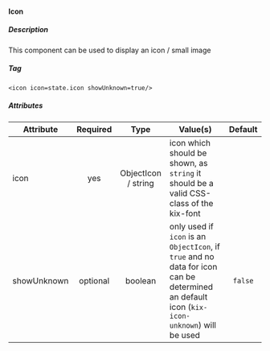 #### Icon

##### Description
This component can be used to display an icon / small image

##### Tag
`<icon icon=state.icon showUnknown=true/>`

##### Attributes

| Attribute   | Required |        Type         | Value(s)                                                                                                                                   | Default |
| ----------- | :------: | :-----------------: | ------------------------------------------------------------------------------------------------------------------------------------------ | :-----: |
| icon        |   yes    | ObjectIcon / string | icon which should be shown, as `string` it should be a valid CSS-class of the kix-font                                                     |
| showUnknown | optional |       boolean       | only used if `icon` is an `ObjectIcon`, if `true` and no data for icon can be determined an default icon (`kix-icon-unknown`) will be used | `false` |
